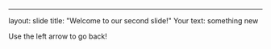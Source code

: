 ---
layout: slide
title: "Welcome to our second slide!"
Your text: something new

Use the left arrow to go back!